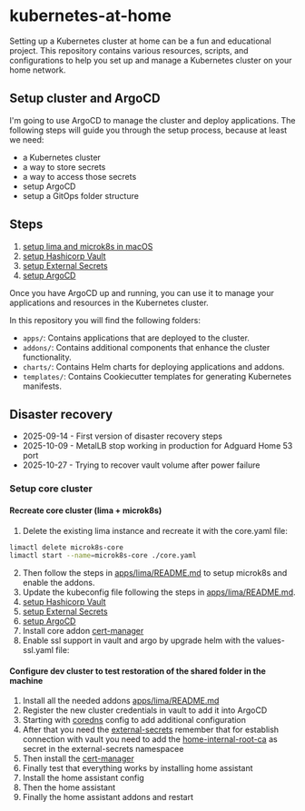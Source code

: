 # kubernetes-at-home

Setting up a Kubernetes cluster at home can be a fun and educational project. This repository contains various
resources, scripts, and configurations to help you set up and manage a Kubernetes cluster on your home network.

## Setup cluster and ArgoCD

I'm going to use ArgoCD to manage the cluster and deploy applications. The following steps will guide you through the
setup process, because at least we need:

* a Kubernetes cluster
* a way to store secrets
* a way to access those secrets
* setup ArgoCD
* setup a GitOps folder structure

## Steps

1. [setup lima and microk8s in macOS](apps/lima/README.md)
2. [setup Hashicorp Vault](apps/vault/README.md)
3. [setup External Secrets](addons/external-secrets/README.md)
4. [setup ArgoCD](apps/argocd/README.md)

Once you have ArgoCD up and running, you can use it to manage your applications and resources in the Kubernetes cluster.

In this repository you will find the following folders:

* `apps/`: Contains applications that are deployed to the cluster.
* `addons/`: Contains additional components that enhance the cluster functionality.
* `charts/`: Contains Helm charts for deploying applications and addons.
* `templates/`: Contains Cookiecutter templates for generating Kubernetes manifests.

## Disaster recovery

- 2025-09-14 - First version of disaster recovery steps
- 2025-10-09 - MetalLB stop working in production for Adguard Home 53 port
- 2025-10-27 - Trying to recover vault volume after power failure

### Setup core cluster

#### Recreate core cluster (lima + microk8s)

1. Delete the existing lima instance and recreate it with the core.yaml file:

```bash
limactl delete microk8s-core
limactl start --name=microk8s-core ./core.yaml
```

2. Then follow the steps in [apps/lima/README.md](apps/lima/README.md) to setup microk8s and enable the addons.
3. Update the kubeconfig file following the steps in [apps/lima/README.md](apps/lima/README.md).
4. [setup Hashicorp Vault](apps/vault/README.md)
5. [setup External Secrets](addons/external-secrets/README.md)
6. [setup ArgoCD](apps/argocd/README.md)
7. Install core addon [cert-manager](addons/cert-manager/README.md)
8. Enable ssl support in vault and argo by upgrade helm with the values-ssl.yaml file:

#### Configure dev cluster to test restoration of the shared folder in the machine

1. Install all the needed addons [apps/lima/README.md](apps/lima/README.md)
2. Register the new cluster credentials in vault to add it into ArgoCD
3. Starting with [coredns](addons/coredns/README.md) config to add additional configuration
2. After that you need the [external-secrets](addons/external-secrets/README.md) remember that
   for establish connection with vault you need to add the [home-internal-root-ca](addons/external-secrets/README.md) as secret in the external-secrets namespacee
3. Then install the [cert-manager](addons/cert-manager/README.md)
4. Finally test that everything works by installing home assistant
  1. Install the home assistant config
  2. Then the home assistant
  3. Finally the home assistant addons and restart
